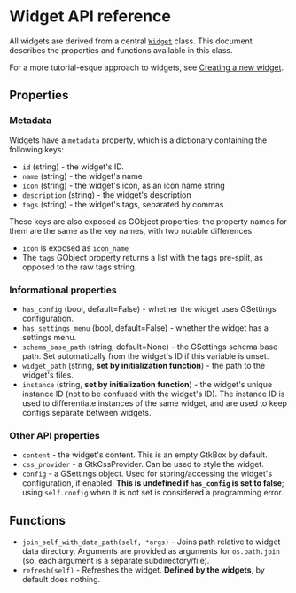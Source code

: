 # Widget API reference

All widgets are derived from a central [`Widget`](https://github.com/aspinwall-ui/aspinwall/blob/develop/src/widgets/__init__.py#L11) class. This document describes the properties and functions available in this class.

For a more tutorial-esque approach to widgets, see [Creating a new widget](docs/widgets/creating_widgets.md).

## Properties

### Metadata

Widgets have a `metadata` property, which is a dictionary containing the following keys:

* `id` (string) - the widget's ID.
* `name` (string) - the widget's name
* `icon` (string) - the widget's icon, as an icon name string
* `description` (string) - the widget's description
* `tags` (string) - the widget's tags, separated by commas

These keys are also exposed as GObject properties; the property names for them are the same as the key names, with two notable differences:
* `icon` is exposed as `icon_name`
* The `tags` GObject property returns a list with the tags pre-split, as opposed to the raw tags string.

### Informational properties

* `has_config` (bool, default=False) - whether the widget uses GSettings configuration.
* `has_settings_menu` (bool, default=False) - whether the widget has a settings menu.
* `schema_base_path` (string, default=None) - the GSettings schema base path. Set automatically from the widget's ID if this variable is unset.
* `widget_path` (string, **set by initialization function**) - the path to the widget's files.
* `instance` (string, **set by initialization function**) - the widget's unique instance ID (not to be confused with the widget's ID). The instance ID is used to differentiate instances of the same widget, and are used to keep configs separate between widgets.

### Other API properties

* `content` - the widget's content. This is an empty GtkBox by default.
* `css_provider` - a GtkCssProvider. Can be used to style the widget.
* `config` - a GSettings object. Used for storing/accessing the widget's configuration, if enabled. **This is undefined if `has_config` is set to false**; using `self.config` when it is not set is considered a programming error.

## Functions

* `join_self_with_data_path(self, *args)` - Joins path relative to widget data directory. Arguments are provided as arguments for `os.path.join` (so, each argument is a separate subdirectory/file).
* `refresh(self)` - Refreshes the widget. **Defined by the widgets**, by default does nothing.
